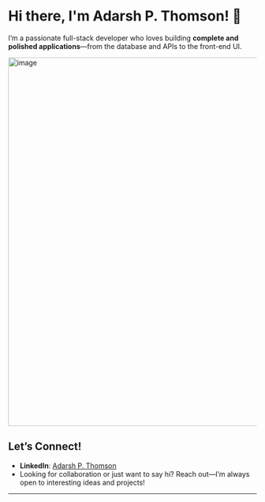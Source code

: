 # Hi there, I'm Adarsh P. Thomson! 👋

I’m a passionate full-stack developer who loves building **complete and polished applications**—from the database and APIs to the front-end UI.

<img width="1024" height="747" alt="image" src="https://github.com/user-attachments/assets/f3659b93-fb49-482b-b15e-fd280b3c5660" />



##  Let’s Connect!

- **LinkedIn**: [Adarsh P. Thomson](https://www.linkedin.com/in/adarsh-p-thomson-81990b259/)  
- Looking for collaboration or just want to say hi? Reach out—I’m always open to interesting ideas and projects!

---

<!--
**Adarsh-P-Thomson/Adarsh-P-Thomson** is a ✨ _special_ ✨ repository because its `README.md` (this file) appears on your GitHub profile.

Here are some ideas to get you started:

- 🔭 I’m currently working on ...
- 🌱 I’m currently learning ...
- 👯 I’m looking to collaborate on ...
- 🤔 I’m looking for help with ...
- 💬 Ask me about ...
- 📫 How to reach me: ...
- 😄 Pronouns: ...
- ⚡ Fun fact: ...
-->
